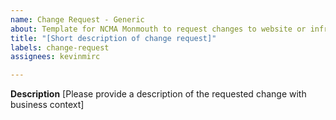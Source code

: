 ```yaml
---
name: Change Request - Generic
about: Template for NCMA Monmouth to request changes to website or infrastructure.
title: "[Short description of change request]"
labels: change-request
assignees: kevinmirc

---
```


**Description**
[Please provide a description of the requested change with business context]
